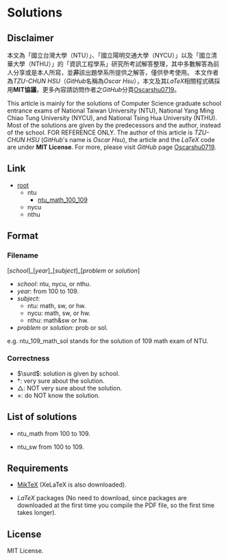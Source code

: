 # Solutions
## Disclaimer

本文為「國立台灣大學（NTU）」、「國立陽明交通大學（NYCU）」以及「國立清華大學（NTHU）」的「資訊工程學系」研究所考試解答整理，其中多數解答為前人分享或是本人所寫，並**非**該出題學系所提供之解答，僅供參考使用。
本文作者為*TZU-CHUN HSU*（*GitHub*名稱為*Oscar Hsu*），本文及其*LaTeX*相關程式碼採用**MIT協議**，更多內容請訪問作者之*GitHub*分頁[Oscarshu0719](https://github.com/Oscarshu0719/)。

This article is mainly for the solutions of Computer Science graduate school entrance exams of National Taiwan University (NTU), National Yang Ming Chiao Tung University (NYCU), and National Tsing Hua University (NTHU). Most of the solutions are given by the predecessors and the author, instead of the school. FOR REFERENCE ONLY. The author of this article is *TZU-CHUN HSU* (*GitHub*'s name is *Oscar Hsu*), the article and the *LaTeX* code are under **MIT License**. For more, please visit *GitHub* page [Oscarshu0719](https://github.com/Oscarshu0719/).

## Link

-   [root](https://drive.google.com/drive/folders/1IWv8PaqnwXx767kR3tA-u-C6VoG-ZA-I?usp=sharing)
    -   ntu
        -   [ntu_math_100_109](https://drive.google.com/drive/folders/1XFHgQQPUaow0_b1hbuGT8vPNksefsUBk?usp=sharing)
    -   nycu
    -   nthu

## Format

### Filename

[*school*]\_[*year*]\_[*subject*]\_[*problem* or *solution*]

-   *school*: ntu, nycu, or nthu.
-   *year*: from 100 to 109.
-   *subject*: 
    -   ntu: math, sw, or hw.
    -   nycu: math, sw, or hw.
    -   nthu: math&sw or hw.
-   *problem* or *solution*: prob or sol.

e.g. ntu_109_math_sol stands for the solution of 109 math exam of NTU.

### Correctness

-   $\surd$: solution is given by school.
-   $\dag$: very sure about the solution.
-   $\triangle$: NOT very sure about the solution.
-   $\times$: do NOT know the solution.

## List of solutions

- ntu_math from 100 to 109.

- ntu_sw from 100 to 109.

## Requirements

- [MikTeX](https://miktex.org/download) (XeLaTeX is also downloaded).

- *LaTeX* packages (No need to download, since packages are downloaded at the first time you compile the PDF file, so the first time takes longer).

## License

MIT License.
